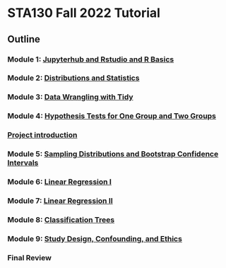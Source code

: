 # STA130 Fall 2022 Tutorial

## Outline

### Module 1: [Jupyterhub and Rstudio and R Basics](https://github.com/quin97/STA130_M1_Tutorial)

### Module 2: [Distributions and Statistics](https://github.com/quin97/STA130_M2_Tutorial)

### Module 3: [Data Wrangling with Tidy](https://github.com/quin97/STA130_M3_Tutorial)

### Module 4: [Hypothesis Tests for One Group and Two Groups](https://github.com/quin97/STA130_M4.5_Tutorial)

### [Project introduction](https://github.com/quin97/Project_intro_F22)

### Module 5: [Sampling Distributions and Bootstrap Confidence Intervals](https://github.com/quin97/STA130_M6_Tutorial)

### Module 6: [Linear Regression I](https://github.com/quin97/STA130_M7_Tutorial)

### Module 7: [Linear Regression II](https://github.com/quin97/STA130_M8_Tutorial)

### Module 8: [Classification Trees](https://github.com/quin97/STA130_M9_Tutorial)

### Module 9: [Study Design, Confounding, and Ethics](https://github.com/quin97/STA130_M10_Tutorial)

### Final Review
